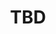 ﻿---
  name: 20d1t3s1
  title: TBD
  content:
  category: Devops
  format: Workshop
  speakers: TBD
  room: Showroom
  time_start: '10:15'
  time_end: '12:00'
---
